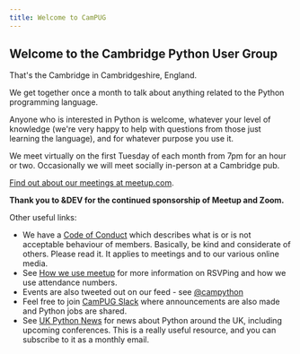 ```yaml
---
title: Welcome to CamPUG
---
```


## Welcome to the Cambridge Python User Group

That's the Cambridge in Cambridgeshire, England.

We get together once a month to talk about anything related to the Python programming language.

Anyone who is interested in Python is welcome, whatever your level of knowledge (we're very happy to help with questions from those just learning the language), and for whatever purpose you use it.

We meet virtually on the first Tuesday of each month from 7pm for an hour or two.  Occasionally we will meet socially in-person at a Cambridge pub.

[Find out about our meetings at meetup.com](https://www.meetup.com/CamPUG).

**Thank you to &DEV for the continued sponsorship of Meetup and Zoom.**

Other useful links:

* We have a [Code of Conduct](https://github.com/campug/organisational/blob/master/CodeOfConduct.rst) which describes what is or is not acceptable behaviour of members. Basically, be kind and considerate of others. Please read it. It applies to meetings and to our various online media.
* See [How we use meetup](https://campug.github.io/how-we-use-meetup.html) for more information on RSVPing and how we use attendance numbers.
* Events are also tweeted out on our feed - see [@campython](https://twitter.com/campython)
* Feel free to join [CamPUG Slack](https://join.slack.com/t/campug/shared_invite/enQtMzM2NjcwMzM2ODM2LTQyMmQ5MmVlZGMxMzBhOGQ0MTQ1ZGMyMTkzYjc1MWQzM2M2ZDViZDc5NDEyYmViY2QyNWJlMjg2ZTkwNzc3NjM) where announcements are also made and Python jobs are shared.
* See [UK Python News](http://uk.python.org/) for news about Python around the UK, including upcoming conferences. This is a really useful resource, and you can subscribe to it as a monthly email.
